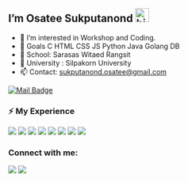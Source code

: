 ## I’m Osatee Sukputanond <img src="https://user-images.githubusercontent.com/1303154/88677602-1635ba80-d120-11ea-84d8-d263ba5fc3c0.gif" width="28px" alt="hi">

- 👀 I’m interested in Workshop and Coding.
- 🚀 Goals
        C
        HTML
        CSS
        JS
        Python
        Java
        Golang
        DB
- 🏫 School: Sarasas Witaed Rangsit
- 🏫 University : Silpakorn University
- 📫 Contact: sukputanond.osatee@gmail.com
  

[![Mail Badge](https://img.shields.io/badge/-sukputanond.osatee@gmail.com-c0392b?style=flat&labelColor=c0392b&logo=gmail&logoColor=white)](mailto:sukputanond.osatee@gmail.com)

<!-- TODO: Make technologies links takes you to repositories -->
### ⚡ My Experience

<p align="left"> 
    <img src="https://img.icons8.com/color/48/000000/javascript.png"/>
    <img src="https://img.icons8.com/color/48/000000/html-5.png"/>
    <img src="https://img.icons8.com/color/48/000000/css3.png"/>
    <img src="https://img.icons8.com/color/48/000000/python.png"/>
    <img src="https://img.icons8.com/color/48/000000/c-programming.png"/>
    <img src="https://img.icons8.com/color/48/000000/adobe-photoshop--v1.png"/>
    <img src="https://img.icons8.com/nolan/48/clip-studio-paint.png"/>
    <img src="https://img.icons8.com/?size=48&id=13679&format=png&color=000000"/>


### Connect with me:
<p align="left">
<a href = "https://www.facebook.com/osateenemo/"><img src="https://img.icons8.com/color/48/000000/facebook-new.png"/></a>
<a href = "https://www.instagram.com/_ostnm/"><img src="https://img.icons8.com/fluent/48/000000/instagram-new.png"/></a>
</p>
